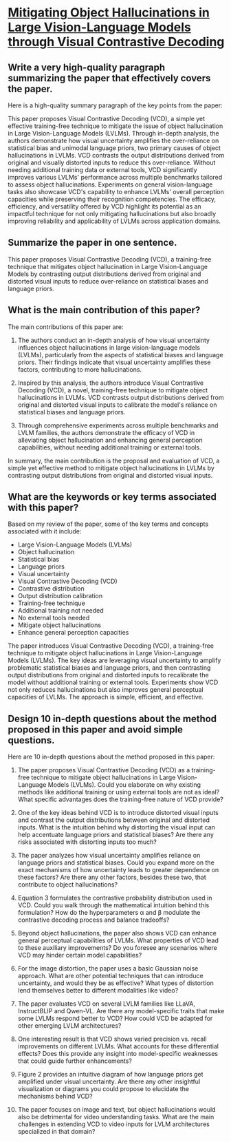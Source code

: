 # [Mitigating Object Hallucinations in Large Vision-Language Models through   Visual Contrastive Decoding](https://arxiv.org/abs/2311.16922)

## Write a very high-quality paragraph summarizing the paper that effectively covers the paper.

 Here is a high-quality summary paragraph of the key points from the paper:

This paper proposes Visual Contrastive Decoding (VCD), a simple yet effective training-free technique to mitigate the issue of object hallucination in Large Vision-Language Models (LVLMs). Through in-depth analysis, the authors demonstrate how visual uncertainty amplifies the over-reliance on statistical bias and unimodal language priors, two primary causes of object hallucinations in LVLMs. VCD contrasts the output distributions derived from original and visually distorted inputs to reduce this over-reliance. Without needing additional training data or external tools, VCD significantly improves various LVLMs' performance across multiple benchmarks tailored to assess object hallucinations. Experiments on general vision-language tasks also showcase VCD's capability to enhance LVLMs' overall perception capacities while preserving their recognition competencies. The efficacy, efficiency, and versatility offered by VCD highlight its potential as an impactful technique for not only mitigating hallucinations but also broadly improving reliability and applicability of LVLMs across application domains.


## Summarize the paper in one sentence.

 This paper proposes Visual Contrastive Decoding (VCD), a training-free technique that mitigates object hallucination in Large Vision-Language Models by contrasting output distributions derived from original and distorted visual inputs to reduce over-reliance on statistical biases and language priors.


## What is the main contribution of this paper?

 The main contributions of this paper are:

1. The authors conduct an in-depth analysis of how visual uncertainty influences object hallucinations in large vision-language models (LVLMs), particularly from the aspects of statistical biases and language priors. Their findings indicate that visual uncertainty amplifies these factors, contributing to more hallucinations. 

2. Inspired by this analysis, the authors introduce Visual Contrastive Decoding (VCD), a novel, training-free technique to mitigate object hallucinations in LVLMs. VCD contrasts output distributions derived from original and distorted visual inputs to calibrate the model's reliance on statistical biases and language priors.

3. Through comprehensive experiments across multiple benchmarks and LVLM families, the authors demonstrate the efficacy of VCD in alleviating object hallucination and enhancing general perception capabilities, without needing additional training or external tools.

In summary, the main contribution is the proposal and evaluation of VCD, a simple yet effective method to mitigate object hallucinations in LVLMs by contrasting output distributions from original and distorted visual inputs.


## What are the keywords or key terms associated with this paper?

 Based on my review of the paper, some of the key terms and concepts associated with it include:

- Large Vision-Language Models (LVLMs)
- Object hallucination 
- Statistical bias
- Language priors
- Visual uncertainty
- Visual Contrastive Decoding (VCD)
- Contrastive distribution 
- Output distribution calibration
- Training-free technique
- Additional training not needed 
- No external tools needed
- Mitigate object hallucinations
- Enhance general perception capacities

The paper introduces Visual Contrastive Decoding (VCD), a training-free technique to mitigate object hallucinations in Large Vision-Language Models (LVLMs). The key ideas are leveraging visual uncertainty to amplify problematic statistical biases and language priors, and then contrasting output distributions from original and distorted inputs to recalibrate the model without additional training or external tools. Experiments show VCD not only reduces hallucinations but also improves general perceptual capacities of LVLMs. The approach is simple, efficient, and effective.


## Design 10 in-depth questions about the method proposed in this paper and avoid simple questions.

 Here are 10 in-depth questions about the method proposed in this paper:

1. The paper proposes Visual Contrastive Decoding (VCD) as a training-free technique to mitigate object hallucinations in Large Vision-Language Models (LVLMs). Could you elaborate on why existing methods like additional training or using external tools are not as ideal? What specific advantages does the training-free nature of VCD provide?

2. One of the key ideas behind VCD is to introduce distorted visual inputs and contrast the output distributions between original and distorted inputs. What is the intuition behind why distorting the visual input can help accentuate language priors and statistical biases? Are there any risks associated with distorting inputs too much? 

3. The paper analyzes how visual uncertainty amplifies reliance on language priors and statistical biases. Could you expand more on the exact mechanisms of how uncertainty leads to greater dependence on these factors? Are there any other factors, besides these two, that contribute to object hallucinations?

4. Equation 3 formulates the contrastive probability distribution used in VCD. Could you walk through the mathematical intuition behind this formulation? How do the hyperparameters α and β modulate the contrastive decoding process and balance tradeoffs?

5. Beyond object hallucinations, the paper also shows VCD can enhance general perceptual capabilities of LVLMs. What properties of VCD lead to these auxiliary improvements? Do you foresee any scenarios where VCD may hinder certain model capabilities?

6. For the image distortion, the paper uses a basic Gaussian noise approach. What are other potential techniques that can introduce uncertainty, and would they be as effective? What types of distortion lend themselves better to different modalities like video?

7. The paper evaluates VCD on several LVLM families like LLaVA, InstructBLIP and Qwen-VL. Are there any model-specific traits that make some LVLMs respond better to VCD? How could VCD be adapted for other emerging LVLM architectures? 

8. One interesting result is that VCD shows varied precision vs. recall improvements on different LVLMs. What accounts for these differential effects? Does this provide any insight into model-specific weaknesses that could guide further enhancements?

9. Figure 2 provides an intuitive diagram of how language priors get amplified under visual uncertainty. Are there any other insightful visualization or diagrams you could propose to elucidate the mechanisms behind VCD?

10. The paper focuses on image and text, but object hallucinations would also be detrimental for video understanding tasks. What are the main challenges in extending VCD to video inputs for LVLM architectures specialized in that domain?
